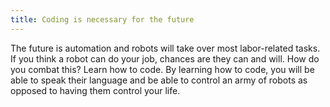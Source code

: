 ```yaml
---
title: Coding is necessary for the future
---
```

The future is automation and robots will take over most labor-related tasks. If you think a robot can do your job, chances are they can and will. How do you combat this? Learn how to code. By learning how to code, you will be able to speak their language and be able to control an army of robots as opposed to having them control your life.